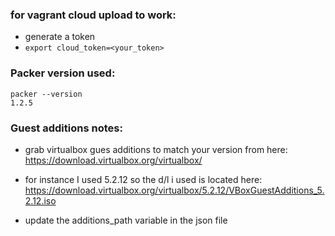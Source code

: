 ### for vagrant cloud upload to work: 
* generate a token
* ```export cloud_token=<your_token>```

### Packer version used:
```
packer --version
1.2.5
```

### Guest additions notes: 

* grab virtualbox gues additions to match your version from here: 
https://download.virtualbox.org/virtualbox/

* for instance I used 5.2.12 so the d/l i used is located here: 
https://download.virtualbox.org/virtualbox/5.2.12/VBoxGuestAdditions_5.2.12.iso

* update the additions_path variable in the json file
